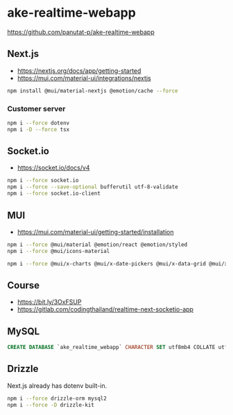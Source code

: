 # ake-realtime-webapp

https://github.com/panutat-p/ake-realtime-webapp

## Next.js

- https://nextjs.org/docs/app/getting-started
- https://mui.com/material-ui/integrations/nextjs

```sh
npm install @mui/material-nextjs @emotion/cache --force
```

### Customer server

```sh
npm i --force dotenv
npm i -D --force tsx
```

## Socket.io

- https://socket.io/docs/v4

```sh
npm i --force socket.io
npm i --force --save-optional bufferutil utf-8-validate
npm i --force socket.io-client
```

## MUI

- https://mui.com/material-ui/getting-started/installation

```sh
npm i --force @mui/material @emotion/react @emotion/styled
npm i --force @mui/icons-material
```

```sh
npm i --force @mui/x-charts @mui/x-date-pickers @mui/x-data-grid @mui/x-tree-view dayjs @react-spring/web
```

## Course

- https://bit.ly/3OxFSUP
- https://gitlab.com/codingthailand/realtime-next-socketio-app

## MySQL

```sql
CREATE DATABASE `ake_realtime_webapp` CHARACTER SET utf8mb4 COLLATE utf8mb4_unicode_ci;
```

## Drizzle

Next.js already has dotenv built-in.

```sh
npm i --force drizzle-orm mysql2
npm i --force -D drizzle-kit
```
